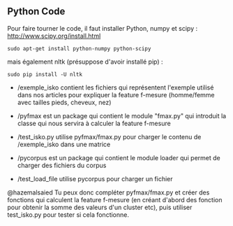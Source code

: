 ## Python Code

Pour faire tourner le code, il faut installer Python, numpy et scipy :
http://www.scipy.org/install.html

    sudo apt-get install python-numpy python-scipy
    
mais également nltk (présuppose d'avoir installé pip) :

    sudo pip install -U nltk


*   /exemple_isko contient les fichiers qui représentent l'exemple utilisé dans nos articles pour expliquer la feature f-mesure (homme/femme avec tailles pieds, cheveux, nez)

*   /pyfmax est un package qui contient le module "fmax.py" qui introduit la classe qui nous servira à calculer la feature f-mesure

*   /test_isko.py utilise pyfmax/fmax.py pour charger le contenu de /exemple_isko dans une matrice

*   /pycorpus est un package qui contient le module loader qui permet de charger des fichiers du corpus

*   /test_load_file utilise pycorpus pour charger un fichier


@hazemalsaied Tu peux donc compléter pyfmax/fmax.py et créer des fonctions qui calculent la feature f-mesure (en créant d'abord des fonction pour obtenir la somme des valeurs d'un cluster etc), puis utiliser test_isko.py pour tester si cela fonctionne.




